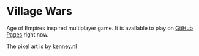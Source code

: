 # Village Wars

Age of Empires inspired multiplayer game. 
It is available to play on [GitHub Pages](https://emre-f.github.io/village-wars/) right now.

The pixel art is by [kenney.nl](https://www.kenney.nl/)

